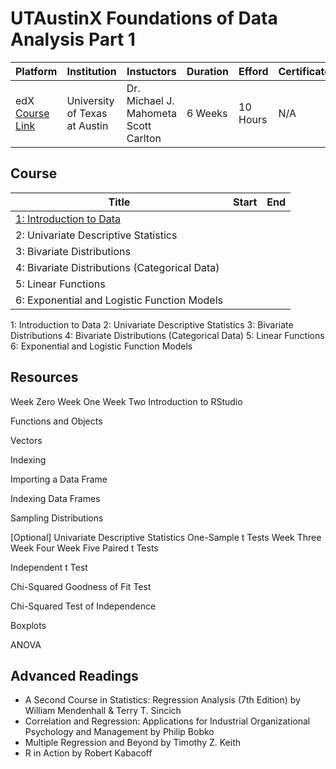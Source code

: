# UTAustinX Foundations of Data Analysis Part 1

| Platform | Institution | Instuctors | Duration | Efford | Certificate | Progress |
|----------|-------------|------------|----------|--------|-------------|----------|
| edX <br> [Course Link](https://courses.edx.org/courses/course-v1:UTAustinX+UT.7.11x+2T2017/course/) | University of Texas at Austin | Dr. Michael J. Mahometa <br> Scott Carlton | 6 Weeks | 10 Hours | N/A | |

## Course

| Title | Start | End |
|-------|-------|-----|
| [1: Introduction to Data](1-introduction-to-data) | | 
| 2: Univariate Descriptive Statistics | |
| 3: Bivariate Distributions | |
| 4: Bivariate Distributions (Categorical Data) | |
| 5: Linear Functions | |
| 6: Exponential and Logistic Function Models | |

1: Introduction to Data 
2: Univariate Descriptive Statistics
3: Bivariate Distributions
4: Bivariate Distributions (Categorical Data)
5: Linear Functions
6: Exponential and Logistic Function Models


## Resources

Week Zero
Week One
Week Two
Introduction to RStudio

Functions and Objects

Vectors

Indexing

Importing a Data Frame

Indexing Data Frames

Sampling Distributions

[Optional] Univariate Descriptive Statistics	One-Sample t Tests
Week Three
Week Four
Week Five
Paired t Tests

Independent t Test

Chi-Squared Goodness of Fit Test

Chi-Squared Test of Independence

Boxplots

ANOVA

## Advanced Readings

- A Second Course in Statistics: Regression Analysis (7th Edition) by William Mendenhall & Terry T. Sincich
- Correlation and Regression: Applications for Industrial Organizational Psychology and Management by Philip Bobko
- Multiple Regression and Beyond by Timothy Z. Keith
- R in Action by Robert Kabacoff
